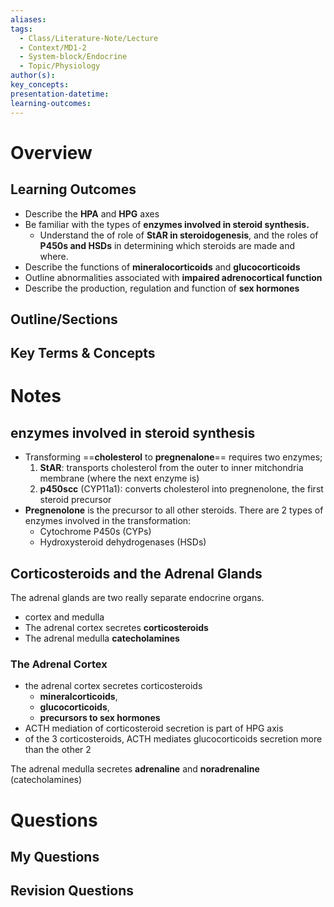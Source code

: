 ```yaml
---
aliases:
tags:
  - Class/Literature-Note/Lecture
  - Context/MD1-2
  - System-block/Endocrine
  - Topic/Physiology
author(s):
key_concepts:
presentation-datetime:
learning-outcomes:
---
```



# Overview
## Learning Outcomes
- Describe the **HPA** and **HPG** axes
- Be familiar with the types of **enzymes involved in steroid synthesis.**
	- Understand the of role of **StAR in steroidogenesis**, and the roles of **P450s and HSDs** in determining which steroids are made and where.
- Describe the functions of **mineralocorticoids** and **glucocorticoids**
- Outline abnormalities associated with **impaired adrenocortical function**
- Describe the production, regulation and function of **sex hormones**
## Outline/Sections

## Key Terms & Concepts


# Notes
## enzymes involved in steroid synthesis
- Transforming ==**cholesterol** to **pregnenalone**== requires two enzymes;
	1. **StAR**: transports cholesterol from the outer to inner mitchondria membrane (where the next enzyme is)
	2. **p450scc** (CYP11a1): converts cholesterol into pregnenolone, the first steroid precursor
- **Pregnenolone** is the precursor to all other steroids. There are 2 types of enzymes involved in the transformation:
	- Cytochrome P450s (CYPs)
	- Hydroxysteroid dehydrogenases (HSDs)

## Corticosteroids and the Adrenal Glands
The adrenal glands are two really separate endocrine organs.
- cortex and medulla
- The adrenal cortex secretes **corticosteroids**
- The adrenal medulla **catecholamines**

### The Adrenal Cortex
- the adrenal cortex secretes corticosteroids
	- **mineralcorticoids**, 
	- **glucocorticoids**,  
	- **precursors to sex hormones**
- ACTH mediation of corticosteroid secretion is part of HPG axis
- of the 3 corticosteroids, ACTH mediates glucocorticoids secretion more than the other 2

The adrenal medulla secretes **adrenaline** and **noradrenaline** (catecholamines)


# Questions

## My Questions
## Revision Questions





